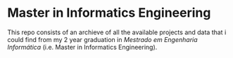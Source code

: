 # Master in Informatics Engineering

This repo consists of an archieve of all the available projects and data that i could find from my 2 year graduation in *Mestrado em Engenharia Informática* (i.e. Master in Informatics Engineering).
